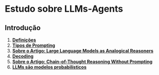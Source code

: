 # Estudo sobre LLMs-Agents

## Introdução

1. **[Definições](/basico/anot01.md)**<br>
2. **[Tipos de Prompting](/basico/anot02.md)**<br>
3. **[Sobre o Artigo: Large Language Models as Analogical Reasoners](/basico/anot03.md)**<br>
4. **[Decoding](/basico/anot05.md)**<br>
5. **[Sobre o Artigo: Chain-of-Thought Reasoning Without Prompting](/basico/anot04.md)**<br>
6. **[LLMs são modelos probabilísticos](/basico/anot06.md)**<br>
